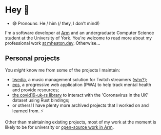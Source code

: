 # Hey 👋

- 😄 Pronouns: He / him (/ they, I don't mind!)

I'm a software developer at [Arm](https://arm.com) and an undergraduate Computer Science student at the University of York. You're welcome to read more about my professional work <a href="https://mheaton.dev">at mheaton.dev</a>. Otherwise...

## Personal projects

You *might* know me from some of the projects I maintain:

- [twedia](https://github.com/Lyrenhex/twedia), a music management solution for Twitch streamers ([why?](https://lyrenhex.com));
- [eos](https://eos.lyrenhex.com), a progressive web application (PWA) to help track mental health and provide resources;
- [the covid19-uk-rs library](https://crates.io/crates/covid19_uk_rs) to interact with the 'Coronavirus in the UK' dataset using Rust bindings;
- or others! I have plenty more archived projects that I worked on and learned from. ⚡

Other than maintaining existing projects, most of my work at the moment is likely to be for university or <a href="https://github.com/dheaton-arm">open-source work in Arm</a>.

<!--
**Lyrenhex/lyrenhex** is a ✨ _special_ ✨ repository because its `README.md` (this file) appears on your GitHub profile.

Here are some ideas to get you started:

- 🔭 I’m currently working on ...
- 🌱 I’m currently learning ...
- 👯 I’m looking to collaborate on ...
- 🤔 I’m looking for help with ...
- 💬 Ask me about ...
- 📫 How to reach me: ...
- 😄 Pronouns: ...
- ⚡ Fun fact: ...
-->

